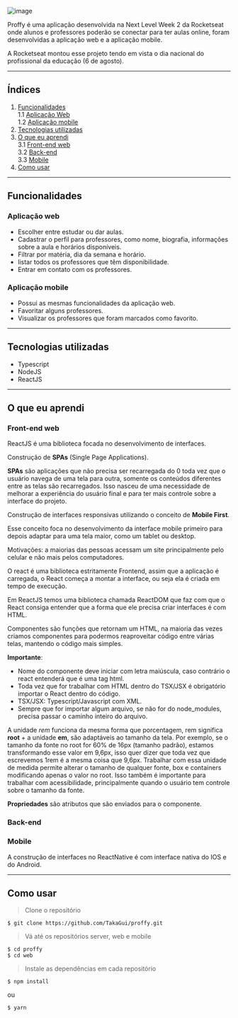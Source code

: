 ![image](https://ik.imagekit.io/bot95am5zi/proffy_FPyDbOrWT.png "logo")

Proffy é uma aplicação desenvolvida na Next Level Week 2 da Rocketseat onde alunos e professores poderão se conectar para ter aulas online, foram desenvolvidas a aplicação web e a aplicação mobile.

A Rocketseat montou esse projeto tendo em vista o dia nacional do profissional da educação (6 de agosto).

- - -

## Índices

1. [ Funcionalidades ](#funcionalidades)\
1.1 [Aplicação Web](#aplicação-web)\
1.2 [Aplicação mobile](#aplicação-mobile)
2. [ Tecnologias utilizadas ](#tecnologias-utilizadas)
3. [ O que eu aprendi ](#o-que-eu-aprendi)\
3.1 [ Front-end web](#front-end-web)\
3.2 [ Back-end ](#back-end)\
3.3 [ Mobile ](#mobile)
4. [ Como usar ](#como-usar)

- - -

<a name="funcionalidades"></a>

## Funcionalidades

<a name="aplicação-web"></a>

### Aplicação web

  - Escolher entre estudar ou dar aulas.
  - Cadastrar o perfil para professores, como nome, biografia, informações sobre a aula e horários disponíveis.
  - Filtrar por matéria, dia da semana e horário.
  - listar todos os professores que têm disponibilidade.
  - Entrar em contato com os professores.

<a name="aplicação-mobile"></a>

### Aplicação mobile

  - Possui as mesmas funcionalidades da aplicação web.
  - Favoritar alguns professores.
  - Visualizar os professores que foram marcados como favorito.

- - -

<a name="tecnologias-utilizadas"></a>

## Tecnologias utilizadas

  - Typescript
  - NodeJS
  - ReactJS

- - -

<a name="o-que-eu-aprendi"></a>

## O que eu aprendi

<a name="front-end-web"></a>

### Front-end web

ReactJS é uma biblioteca focada no desenvolvimento de interfaces.

Construção de **SPAs** (Single Page Applications).

**SPAs** são aplicações que não precisa ser recarregada do 0 toda vez que o usuário navega de uma tela para outra, somente os conteúdos diferentes entre as telas são recarregados. Isso nasceu de uma necessidade de melhorar a experiência do usuário final e para ter mais controle sobre a interface do projeto.

Construção de interfaces responsivas utilizando o conceito de **Mobile First**.

Esse conceito foca no desenvolvimento da interface mobile primeiro para depois adaptar para uma tela maior, como um tablet ou desktop.

Motivações: a maiorias das pessoas acessam um site principalmente pelo celular e não mais pelos computadores.

O react é uma biblioteca estritamente Frontend, assim que a aplicação é carregada, o React começa a montar a interface, ou seja ela é criada em tempo de execução.

Em ReactJS temos uma biblioteca chamada ReactDOM que faz com que o React consiga entender que a forma que ele precisa criar interfaces é com HTML.

Componentes são funções que retornam um HTML, na maioria das vezes criamos componentes para podermos reaproveitar código entre várias telas, mantendo o código mais simples.

**Importante**: 
- Nome do componente deve iniciar com letra maiúscula, caso contrário o react entenderá que é uma tag html.
- Toda vez que for trabalhar com HTML dentro do TSX/JSX é obrigatório importar o React dentro do código.
- TSX/JSX: Typescript/Javascript com XML.
- Sempre que for importar algum arquivo, se não for do node_modules, precisa passar o caminho inteiro do arquivo.

A unidade _rem_ funciona da mesma forma que porcentagem, rem significa **root** + a unidade **em**, são adaptáveis ao tamanho da tela.
Por exemplo, se o tamanho da fonte no root for 60% de 16px (tamanho padrão), estamos transformando esse valor em 9,6px, isso quer dizer que toda vez que escrevemos 1rem é a mesma coisa que 9,6px.
Trabalhar com essa unidade de medida permite alterar o tamanho de qualquer fonte, box e containers modificando apenas o valor no root.
Isso também é importante para trabalhar com acessibilidade, principalmente quando o usuário tem controle sobre o tamanho da fonte.

**Propriedades** são atributos que são enviados para o componente.

<a name="back-end"></a>

### Back-end


<a name="mobile"></a>

### Mobile

A construção de interfaces no ReactNative é com interface nativa do IOS e do Android.

- - -

<a name="como-usar"></a>

## Como usar

> Clone o repositório
```shell
$ git clone https://github.com/TakaGui/proffy.git
```
> Vá até os repositórios server, web e mobile
```shell
$ cd proffy
$ cd web
```
> Instale as dependências em cada repositório
```shell
$ npm install
```
ou
```shell
$ yarn
```